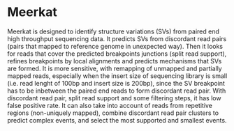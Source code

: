 # Meerkat

Meerkat is designed to identify structure variations (SVs) from paired end high throughput sequencing
data. It predicts SVs from discordant read pairs (pairs that mapped to reference genome in unexpected
way). Then it looks for reads that cover the predicted breakpoints junctions (split read support), refines
breakpoints by local alignments and predicts mechanisms that SVs are formed. It is more sensitive,
with remapping of unmapped and partially mapped reads, especially when the insert size of sequencing
library is small (i.e. read lenght of 100bp and insert size is 200bp), since the SV breakpoint has to be
inbetween the paired end reads to form discordant read pair. With discordant read pair, split read
support and some filtering steps, it has low false positive rate. It can also take into account of reads
from repetitive regions (non-uniquely mapped), combine discordant read pair clusters to predict
complex events, and select the most supported and smallest events.
